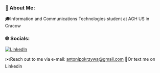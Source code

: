 ### 💫 About Me:
🎓Information and Communications Technologies student at AGH US in Cracow<br>
### 🌐 Socials:
[![LinkedIn](https://img.shields.io/badge/LinkedIn-%230077B5.svg?logo=linkedin&logoColor=white)](https://linkedin.com/in/antonipokrzywa) 

✉️Reach out to me via e-mail: antonipokrzywa@gmail.com
📱Or text me on Linkedin
